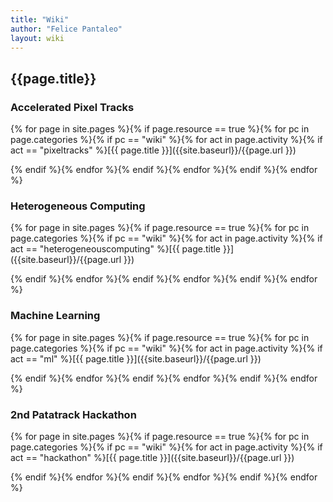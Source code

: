 ```yaml
---
title: "Wiki"
author: "Felice Pantaleo"
layout: wiki
---
```


## {{page.title}}


### Accelerated Pixel Tracks
{% for page in site.pages %}{% if page.resource == true %}{% for pc in page.categories %}{% if pc == "wiki" %}{% for act in page.activity %}{% if act == "pixeltracks" %}[{{ page.title }}]({{site.baseurl}}/{{page.url }})

{% endif %}{% endfor %}{% endif %}{% endfor %}{% endif %}{% endfor %}  

### Heterogeneous Computing
{% for page in site.pages %}{% if page.resource == true %}{% for pc in page.categories %}{% if pc == "wiki" %}{% for act in page.activity %}{% if act == "heterogeneouscomputing" %}[{{ page.title }}]({{site.baseurl}}/{{page.url }})

{% endif %}{% endfor %}{% endif %}{% endfor %}{% endif %}{% endfor %}  

### Machine Learning
{% for page in site.pages %}{% if page.resource == true %}{% for pc in page.categories %}{% if pc == "wiki" %}{% for act in page.activity %}{% if act == "ml" %}[{{ page.title }}]({{site.baseurl}}/{{page.url }})

{% endif %}{% endfor %}{% endif %}{% endfor %}{% endif %}{% endfor %}  



### 2nd Patatrack Hackathon
{% for page in site.pages %}{% if page.resource == true %}{% for pc in page.categories %}{% if pc == "wiki" %}{% for act in page.activity %}{% if act == "hackathon" %}[{{ page.title }}]({{site.baseurl}}/{{page.url }})

{% endif %}{% endfor %}{% endif %}{% endfor %}{% endif %}{% endfor %}  
